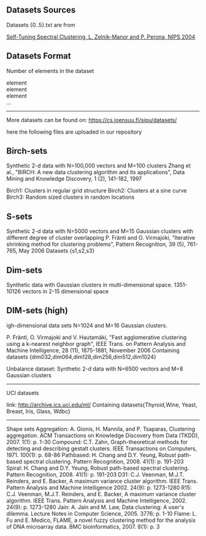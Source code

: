 Datasets Sources
----------------

Datasets {0..5}.txt are from 

[Self-Tuning Spectral Clustering, L. Zelnik-Manor and P. Perona, NIPS 2004](http://www.vision.caltech.edu/lihi/Demos/SelfTuningClustering.html)

Datasets Format
---------------

Number of elements in the dataset

element   
element  
element  
...

----------------
More datasets can be found on:
https://cs.joensuu.fi/sipu/datasets/

here the following files are uploaded in our repository

Birch-sets
----------------
Synthetic 2-d data with N=100,000 vectors and M=100 clusters
Zhang et al., "BIRCH: A new data clustering algorithm and its applications", Data Mining and Knowledge Discovery, 1 (2), 141-182, 1997

Birch1: Clusters in regular grid structure
Birch2: Clusters at a sine curve
Birch3: Random sized clusters in random locations

S-sets
----------------
Synthetic 2-d data with N=5000 vectors and M=15 Gaussian clusters with different degree of cluster overlapping
P. Fränti and O. Virmajoki, "Iterative shrinking method for clustering problems", Pattern Recognition, 39 (5), 761-765, May 2006
Datasets {s1,s2,s3}

Dim-sets
----------------

Synthetic data with Gaussian clusters in multi-dimensional space.
1351-10126 vectors in 2-15 dimensional space

DIM-sets (high)
----------------
igh-dimensional data sets N=1024 and M=16 Gaussian clusters.

P. Fränti, O. Virmajoki and V. Hautamäki, "Fast agglomerative clustering using a k-nearest neighbor graph", IEEE Trans. on Pattern Analysis and Machine Intelligence, 28 (11), 1875-1881, November 2006
Containing datasets {dim032,dim064,dim128,dim256,dim512,dim1024}

Unbalance dataset:
Synthetic 2-d data with N=6500 vectors and M=8 Gaussian clusters

----------------
UCI datasets

link:
 http://archive.ics.uci.edu/ml/ 
 Containing datasets{Thyroid,Wine, Yeast, Breast, Iris, Glass, Wdbc}
 
 ----------------
 Shape sets
	Aggregation: A. Gionis, H. Mannila, and P. Tsaparas, Clustering aggregation. ACM Transactions on Knowledge Discovery from Data (TKDD), 2007. 1(1): p. 1-30
Compound: C.T. Zahn, Graph-theoretical methods for detecting and describing gestalt clusters. IEEE Transactions on Computers, 1971. 100(1): p. 68-86
Pathbased: H. Chang and D.Y. Yeung, Robust path-based spectral clustering. Pattern Recognition, 2008. 41(1): p. 191-203
Spiral: H. Chang and D.Y. Yeung, Robust path-based spectral clustering. Pattern Recognition, 2008. 41(1): p. 191-203
D31: C.J. Veenman, M.J.T. Reinders, and E. Backer, A maximum variance cluster algorithm. IEEE Trans. Pattern Analysis and Machine Intelligence 2002. 24(9): p. 1273-1280
	R15: C.J. Veenman, M.J.T. Reinders, and E. Backer, A maximum variance cluster algorithm. IEEE Trans. Pattern Analysis and Machine Intelligence, 2002. 24(9): p. 1273-1280
Jain: A. Jain and M. Law, Data clustering: A user's dilemma. Lecture Notes in Computer Science, 2005. 3776: p. 1-10
Flame: L. Fu and E. Medico, FLAME, a novel fuzzy clustering method for the analysis of DNA microarray data. BMC bioinformatics, 2007. 8(1): p. 3